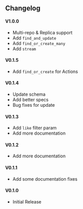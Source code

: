 ## Changelog

#### V1.0.0
- Multi-repo & Replica support 
- Add `find_and_update`
- Add `find_or_create_many`
- Add `stream`

#### V0.1.5
- Add `find_or_create` for Actions

#### V0.1.4
- Update schema
- Add better specs
- Bug fixes for update

#### V0.1.3
- Add `like` filter param
- Add more documentation

#### V0.1.2
- Add more documentation

#### V0.1.1
- Add some documentation fixes

#### V0.1.0
- Initial Release
